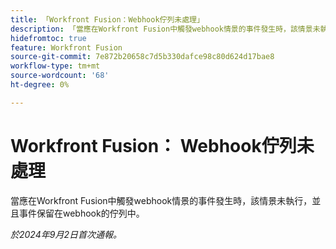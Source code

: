 ```yaml
---
title: 「Workfront Fusion：Webhook佇列未處理」
description: 「當應在Workfront Fusion中觸發webhook情景的事件發生時，該情景未執行，並且事件保留在webhook的佇列中。」
hidefromtoc: true
feature: Workfront Fusion
source-git-commit: 7e872b20658c7d5b330dafce98c80d624d17bae8
workflow-type: tm+mt
source-wordcount: '68'
ht-degree: 0%

---
```



# Workfront Fusion： Webhook佇列未處理

當應在Workfront Fusion中觸發webhook情景的事件發生時，該情景未執行，並且事件保留在webhook的佇列中。

_於2024年9月2日首次通報。_
